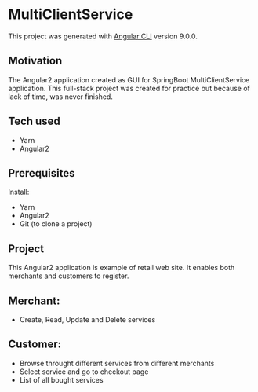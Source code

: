 # MultiClientService

This project was generated with [Angular CLI](https://github.com/angular/angular-cli) version 9.0.0.

## Motivation

The Angular2 application created as GUI for SpringBoot MultiClientService application.
This full-stack project was created for practice but because of lack of time, was never finished.

## Tech used

- Yarn
- Angular2

## Prerequisites

Install:
  - Yarn
  - Angular2
  - Git (to clone a project)
  
## Project

This Angular2 application is example of retail web site.
It enables both merchants and customers to register.

## Merchant:
  - Create, Read, Update and Delete services 
  
## Customer:
  - Browse throught different services from different merchants
  - Select service and go to checkout page
  - List of all bought services
  

